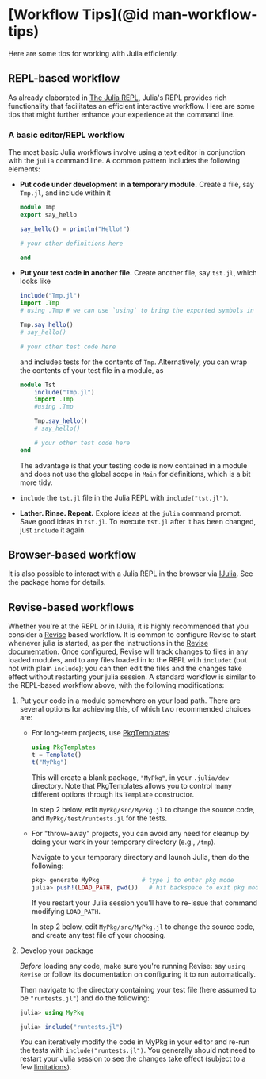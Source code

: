 # [Workflow Tips](@id man-workflow-tips)

Here are some tips for working with Julia efficiently.

## REPL-based workflow

As already elaborated in [The Julia REPL](@ref), Julia's REPL provides rich functionality
that facilitates an efficient interactive workflow. Here are some tips that might further enhance
your experience at the command line.

### A basic editor/REPL workflow

The most basic Julia workflows involve using a text editor in conjunction with the `julia` command
line. A common pattern includes the following elements:

  * **Put code under development in a temporary module.** Create a file, say `Tmp.jl`, and include
    within it

    ```julia
    module Tmp
    export say_hello

    say_hello() = println("Hello!")

    # your other definitions here

    end
    ```
  * **Put your test code in another file.** Create another file, say `tst.jl`, which looks like

    ```julia
    include("Tmp.jl")
    import .Tmp
    # using .Tmp # we can use `using` to bring the exported symbols in `Tmp` into our namespace

    Tmp.say_hello()
    # say_hello()

    # your other test code here
    ```

    and includes tests for the contents of `Tmp`.
    Alternatively, you can wrap the contents of your test file in a module, as

    ```julia
    module Tst
        include("Tmp.jl")
        import .Tmp
        #using .Tmp

        Tmp.say_hello()
        # say_hello()

        # your other test code here
    end
    ```

    The advantage is that your testing code is now contained in a module and does not use the global scope in `Main` for
    definitions, which is a bit more tidy.

  * `include` the `tst.jl` file in the Julia REPL with `include("tst.jl")`.

  * **Lather. Rinse. Repeat.** Explore ideas at the `julia` command prompt. Save good ideas in `tst.jl`. To execute `tst.jl` after it has been changed, just `include` it again.

## Browser-based workflow

It is also possible to interact with a Julia REPL in the browser via [IJulia](https://github.com/JuliaLang/IJulia.jl).
See the package home for details.

## Revise-based workflows

Whether you're at the REPL or in IJulia, it is highly recommended
that you consider a 
[Revise](https://github.com/timholy/Revise.jl) based workflow.
It is common to configure Revise to start whenever julia is started,
as per the instructions in the [Revise documentation](https://timholy.github.io/Revise.jl/stable/).
Once configured, Revise will track changes to files in any loaded modules,
and to any files loaded in to the REPL with `includet` (but not with plain `include`);
you can then edit the files and the changes take effect without restarting your julia session.
A standard workflow is similar to the REPL-based workflow above, with
the following modifications:

1. Put your code in a module somewhere on your load path. There are
   several options for achieving this, of which two recommended choices are:

   - For long-term projects, use
     [PkgTemplates](https://github.com/invenia/PkgTemplates.jl):

     ```julia
     using PkgTemplates
     t = Template()
     t("MyPkg")
     ```

     This will create a blank package, `"MyPkg"`, in your `.julia/dev` directory.
     Note that PkgTemplates allows you to control many different options
     through its `Template` constructor.

     In step 2 below, edit `MyPkg/src/MyPkg.jl` to change the source code, and
     `MyPkg/test/runtests.jl` for the tests.

   - For "throw-away" projects, you can avoid any need for cleanup
     by doing your work in your temporary directory (e.g., `/tmp`).

     Navigate to your temporary directory and launch Julia, then do the following:

     ```julia
     pkg> generate MyPkg            # type ] to enter pkg mode
     julia> push!(LOAD_PATH, pwd())   # hit backspace to exit pkg mode
     ```
     If you restart your Julia session you'll have to re-issue that command
     modifying `LOAD_PATH`.

     In step 2 below, edit `MyPkg/src/MyPkg.jl` to change the source code, and create any
     test file of your choosing.

2. Develop your package

   *Before* loading any code, make sure you're running Revise: say
   `using Revise` or follow its documentation on configuring it to run
   automatically.

   Then navigate to the directory containing your test file (here
   assumed to be `"runtests.jl"`) and do the following:

   ```julia
   julia> using MyPkg

   julia> include("runtests.jl")
   ```

   You can iteratively modify the code in MyPkg in your editor and re-run the
   tests with `include("runtests.jl")`.  You generally should not need to restart
   your Julia session to see the changes take effect (subject to a few [limitations](https://timholy.github.io/Revise.jl/stable/limitations/)).
